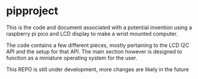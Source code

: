 # pipproject
This is the code and document associated with a potential invention using a raspberry pi pico and LCD display to make a wrist mounted computer.

The code contains a few different pieces, mostly pertaining to the LCD I2C API and the setup for that API.
The main section however is designed to function as a miniature operating system for the user.

This REPO is still under development, more changes are likely in the future
